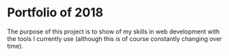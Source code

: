 # Portfolio of 2018

The purpose of this project is to show of my skills in web development with the tools I currently use (although this is of course constantly changing over time).


